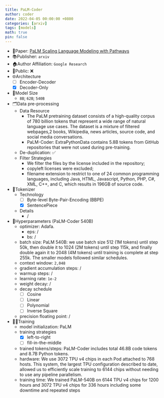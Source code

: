 ```yaml
---
title: PaLM-Coder
author: coder
date: 2022-04-05 00:00:00 +0800
categories: [arxiv]
tags: [models]
math: true
pin: false
---
```


- 📙Paper: [PaLM Scaling Language Modeling with Pathways](https://arxiv.org/pdf/2204.02311.pdf)
- 📚Publisher: `arxiv`
- 🏠Author Affiliation: `Google Research`
- 🔑Public: ❌
- 🌐Architecture
  + [ ] Encoder-Decoder
  + [x] Decoder-Only
- 📏Model Size
  + `8B`; `62B`; `540B`
- 🗂️Data pre-processing
  + Data Resource
    * The PaLM pretraining dataset consists of a high-quality corpus of 780 billion tokens that represent a wide range of natural language use cases. The dataset is a mixture of filtered webpages,2 books, Wikipedia, news articles, source code, and social media conversations.
    * PaLM-Coder: ExtraPythonData contains 5.8B tokens from GitHub repositories that were not used during pre-training.
  + De-duplication: ✅
  + Filter Strategies
    * We filter the files by the license included in the repository;
    * copyleft licenses were excluded;
    * filename extension to restrict to one of 24 common programming languages, including Java, HTML, Javascript, Python, PHP, C#, XML, C++, and C, which results in 196GB of source code.
- 🍉Tokenizer
  + Technology
    * [ ] Byte-level Byte-Pair-Encoding (BBPE)
    * [x] SentencePiece
  + Details
    * /
- 🧪Hyperparameters (PaLM-Coder 540B)
  + optimizer: Adafa.
    * eps: /
    * bs: /
  + batch size: PaLM 540B: we use batch size 512 (1M tokens) until step 50k, then double it to 1024 (2M tokens) until step 115k, and finally double again it to 2048 (4M tokens) until training is complete at step 255k. The smaller models followed similar schedules.
  + context window: `2,048`
  + gradient accumulation steps: /
  + warmup steps: /
  + learning rate: `1e-2`
  + weight decay: /
  + decay schedule
    * [ ] Cosine
    * [ ] Linear
    * [ ] Polynomial
    * [ ] Inverse Square
  + precision floating point: /
- 🏃‍♀️Training
  + model initialization: PaLM
  + training strategies
    * [x] left-to-right
    * [ ] fill-in-the-middle
  + trained tokens/steps: PaLM-Coder includes total 46.8B code tokens and 8.7B Python tokens. 
  + hardware: We use 3072 TPU v4 chips in each Pod attached to 768 hosts. This system, the largest TPU configuration described to date, allowed us to efficiently scale training to 6144 chips without needing to use any pipeline parallelism.
  + training time: We trained PaLM-540B on 6144 TPU v4 chips for 1200 hours and 3072 TPU v4 chips for 336 hours including some downtime and repeated steps
